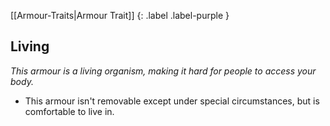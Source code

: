 
[[Armour-Traits|Armour Trait]]
{: .label .label-purple }

## Living
*This armour is a living organism, making it hard for people to access your body.*
* This armour isn't removable except under special circumstances, but is comfortable to live in.
